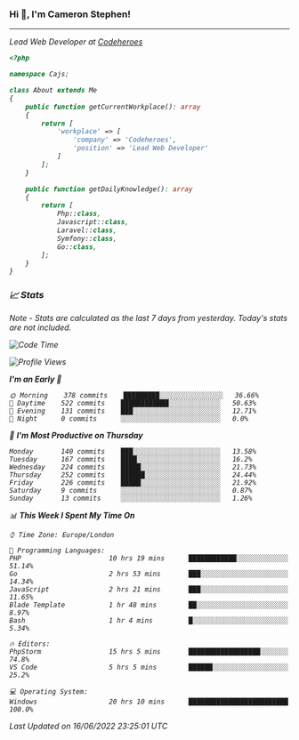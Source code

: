 ### Hi 👋, I'm Cameron Stephen!
<hr>
<p><em>Lead Web Developer at <a href="https://codeheroes.co.uk">Codeheroes</a></p>


```php
<?php

namespace Cajs;

class About extends Me
{
    public function getCurrentWorkplace(): array
    {
        return [
            'workplace' => [
                'company' => 'Codeheroes',
                'position' => 'Lead Web Developer'
            ]
        ];
    }

    public function getDailyKnowledge(): array
    {
        return [
            Php::class,
            Javascript::class,
            Laravel::class,
            Symfony::class,
            Go::class,
        ];
    }
}
```

### 📈 Stats
<p><em>Note - Stats are calculated as the last 7 days from yesterday. Today's stats are not included.</em></p>


<!--START_SECTION:waka-->
![Code Time](http://img.shields.io/badge/Code%20Time-0%20secs-blue)

![Profile Views](http://img.shields.io/badge/Profile%20Views-0-blue)

**I'm an Early 🐤** 

```text
🌞 Morning    378 commits    █████████░░░░░░░░░░░░░░░░   36.66% 
🌆 Daytime    522 commits    ████████████░░░░░░░░░░░░░   50.63% 
🌃 Evening    131 commits    ███░░░░░░░░░░░░░░░░░░░░░░   12.71% 
🌙 Night      0 commits      ░░░░░░░░░░░░░░░░░░░░░░░░░   0.0%

```
📅 **I'm Most Productive on Thursday** 

```text
Monday       140 commits    ███░░░░░░░░░░░░░░░░░░░░░░   13.58% 
Tuesday      167 commits    ████░░░░░░░░░░░░░░░░░░░░░   16.2% 
Wednesday    224 commits    █████░░░░░░░░░░░░░░░░░░░░   21.73% 
Thursday     252 commits    ██████░░░░░░░░░░░░░░░░░░░   24.44% 
Friday       226 commits    █████░░░░░░░░░░░░░░░░░░░░   21.92% 
Saturday     9 commits      ░░░░░░░░░░░░░░░░░░░░░░░░░   0.87% 
Sunday       13 commits     ░░░░░░░░░░░░░░░░░░░░░░░░░   1.26%

```


📊 **This Week I Spent My Time On** 

```text
⌚︎ Time Zone: Europe/London

💬 Programming Languages: 
PHP                      10 hrs 19 mins      ████████████░░░░░░░░░░░░░   51.14% 
Go                       2 hrs 53 mins       ███░░░░░░░░░░░░░░░░░░░░░░   14.34% 
JavaScript               2 hrs 21 mins       ███░░░░░░░░░░░░░░░░░░░░░░   11.65% 
Blade Template           1 hr 48 mins        ██░░░░░░░░░░░░░░░░░░░░░░░   8.97% 
Bash                     1 hr 4 mins         █░░░░░░░░░░░░░░░░░░░░░░░░   5.34%

🔥 Editors: 
PhpStorm                 15 hrs 5 mins       ██████████████████░░░░░░░   74.8% 
VS Code                  5 hrs 5 mins        ██████░░░░░░░░░░░░░░░░░░░   25.2%

💻 Operating System: 
Windows                  20 hrs 10 mins      █████████████████████████   100.0%

```


 Last Updated on 16/06/2022 23:25:01 UTC
<!--END_SECTION:waka-->
